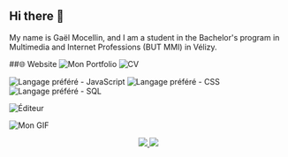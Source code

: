 ## Hi there 👋
My name is Gaël Mocellin, and I am a student in the Bachelor's program in Multimedia and Internet Professions (BUT MMI) in Vélizy.



##🌐 Website
![Mon Portfolio](https://portfolio.gmocellin.com)
![CV](https://cv.gmocellin.com)

![Langage préféré - JavaScript](https://img.shields.io/badge/JavaScript-yellow)
![Langage préféré - CSS](https://img.shields.io/badge/CSS-blue)
![Langage préféré - SQL](https://img.shields.io/badge/SQL-orange)

![Éditeur](https://img.shields.io/badge/VSCode-blue)

![Mon GIF]([https://media.giphy.com/media/ton-gif-url/giphy.gif](https://videos.pexels.com/video-files/2759484/2759484-uhd_2560_1440_30fps.mp4))

<p align="center">
  <a href="https://linkedin.com/in/tonprofil">
    <img src="https://img.shields.io/badge/LinkedIn-Connect-blue?style=for-the-badge&logo=linkedin" />
  </a>
  <a href="https://twitter.com/tonprofil">
    <img src="https://img.shields.io/badge/Twitter-Follow-blue?style=for-the-badge&logo=twitter" />
  </a>
</p>

<!--
**KiwimanTFB/KiwimanTFB** is a ✨ _special_ ✨ repository because its `README.md` (this file) appears on your GitHub profile.

Here are some ideas to get you started:

- 🔭 I’m currently working on ...
- 🌱 I’m currently learning ...
- 👯 I’m looking to collaborate on ...
- 🤔 I’m looking for help with ...
- 💬 Ask me about ...
- 📫 How to reach me: ...
- 😄 Pronouns: ...
- ⚡ Fun fact: ...
-->

